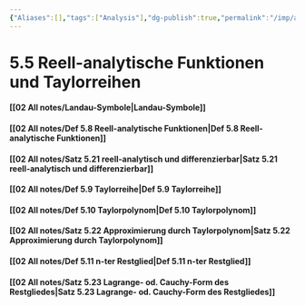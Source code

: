```yaml
---
{"Aliases":[],"tags":["Analysis"],"dg-publish":true,"permalink":"/imp/analysis-2/5-differentialrechnung-fuer-funktion-einer-reellen-variablen/5-5-reell-analytische-funktionen-und-taylorreihen/","dgHomeLink":true,"dgPassFrontmatter":true}
---
```


# 5.5 Reell-analytische Funktionen und Taylorreihen
#### [[02 All notes/Landau-Symbole|Landau-Symbole]]
#### [[02 All notes/Def 5.8 Reell-analytische Funktionen|Def 5.8 Reell-analytische Funktionen]]
#### [[02 All notes/Satz 5.21 reell-analytisch und differenzierbar|Satz 5.21 reell-analytisch und differenzierbar]]
#### [[02 All notes/Def 5.9 Taylorreihe|Def 5.9 Taylorreihe]]
#### [[02 All notes/Def 5.10 Taylorpolynom|Def 5.10 Taylorpolynom]]
#### [[02 All notes/Satz 5.22 Approximierung durch Taylorpolynom|Satz 5.22 Approximierung durch Taylorpolynom]]
#### [[02 All notes/Def 5.11 n-ter Restglied|Def 5.11 n-ter Restglied]]
#### [[02 All notes/Satz 5.23 Lagrange- od. Cauchy-Form des Restgliedes|Satz 5.23 Lagrange- od. Cauchy-Form des Restgliedes]]
